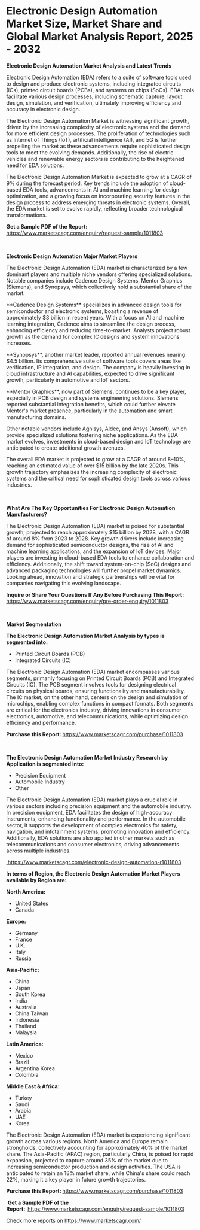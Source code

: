 <p><h1>Electronic Design Automation Market Size, Market Share and Global Market Analysis Report, 2025 - 2032</h1></p><p><strong>Electronic Design Automation Market Analysis and Latest Trends</strong></p>
<p><p>Electronic Design Automation (EDA) refers to a suite of software tools used to design and produce electronic systems, including integrated circuits (ICs), printed circuit boards (PCBs), and systems on chips (SoCs). EDA tools facilitate various design processes, including schematic capture, layout design, simulation, and verification, ultimately improving efficiency and accuracy in electronic design.</p><p>The Electronic Design Automation Market is witnessing significant growth, driven by the increasing complexity of electronic systems and the demand for more efficient design processes. The proliferation of technologies such as Internet of Things (IoT), artificial intelligence (AI), and 5G is further propelling the market as these advancements require sophisticated design tools to meet the evolving demands. Additionally, the rise of electric vehicles and renewable energy sectors is contributing to the heightened need for EDA solutions.</p><p>The Electronic Design Automation Market is expected to grow at a CAGR of 9% during the forecast period. Key trends include the adoption of cloud-based EDA tools, advancements in AI and machine learning for design optimization, and a growing focus on incorporating security features in the design process to address emerging threats in electronic systems. Overall, the EDA market is set to evolve rapidly, reflecting broader technological transformations.</p></p>
<p><strong>Get a Sample PDF of the Report:&nbsp;</strong> <a href="https://www.marketscagr.com/enquiry/request-sample/1011803?utm_campaign=3019&utm_medium=2&utm_source=Github&utm_content=ia&utm_term=06032025&utm_id=electronic-design-automation">https://www.marketscagr.com/enquiry/request-sample/1011803</a></p>
<p>&nbsp;</p>
<p><strong>Electronic Design Automation Major Market Players</strong></p>
<p><p>The Electronic Design Automation (EDA) market is characterized by a few dominant players and multiple niche vendors offering specialized solutions. Notable companies include Cadence Design Systems, Mentor Graphics (Siemens), and Synopsys, which collectively hold a substantial share of the market. </p><p>**Cadence Design Systems** specializes in advanced design tools for semiconductor and electronic systems, boasting a revenue of approximately $3 billion in recent years. With a focus on AI and machine learning integration, Cadence aims to streamline the design process, enhancing efficiency and reducing time-to-market. Analysts project robust growth as the demand for complex IC designs and system innovations increases.</p><p>**Synopsys**, another market leader, reported annual revenues nearing $4.5 billion. Its comprehensive suite of software tools covers areas like verification, IP integration, and design. The company is heavily investing in cloud infrastructure and AI capabilities, expected to drive significant growth, particularly in automotive and IoT sectors.</p><p>**Mentor Graphics**, now part of Siemens, continues to be a key player, especially in PCB design and systems engineering solutions. Siemens reported substantial integration benefits, which could further elevate Mentor's market presence, particularly in the automation and smart manufacturing domains.</p><p>Other notable vendors include Agnisys, Aldec, and Ansys (Ansoft), which provide specialized solutions fostering niche applications. As the EDA market evolves, investments in cloud-based design and IoT technology are anticipated to create additional growth avenues.</p><p>The overall EDA market is projected to grow at a CAGR of around 8–10%, reaching an estimated value of over $15 billion by the late 2020s. This growth trajectory emphasizes the increasing complexity of electronic systems and the critical need for sophisticated design tools across various industries.</p></p>
<p>&nbsp;</p>
<p><strong>What Are The Key Opportunities For Electronic Design Automation Manufacturers?</strong></p>
<p><p>The Electronic Design Automation (EDA) market is poised for substantial growth, projected to reach approximately $15 billion by 2028, with a CAGR of around 8% from 2023 to 2028. Key growth drivers include increasing demand for sophisticated semiconductor designs, the rise of AI and machine learning applications, and the expansion of IoT devices. Major players are investing in cloud-based EDA tools to enhance collaboration and efficiency. Additionally, the shift toward system-on-chip (SoC) designs and advanced packaging technologies will further propel market dynamics. Looking ahead, innovation and strategic partnerships will be vital for companies navigating this evolving landscape.</p></p>
<p><strong>Inquire or Share Your Questions If Any Before Purchasing This Report:</strong> <a href="https://www.marketscagr.com/enquiry/pre-order-enquiry/1011803?utm_campaign=3019&utm_medium=2&utm_source=Github&utm_content=ia&utm_term=06032025&utm_id=electronic-design-automation">https://www.marketscagr.com/enquiry/pre-order-enquiry/1011803</a></p>
<p>&nbsp;</p>
<p><strong>Market Segmentation</strong></p>
<p><strong>The Electronic Design Automation Market Analysis by types is segmented into:</strong></p>
<p><ul><li>Printed Circuit Boards (PCB)</li><li>Integrated Circuits (IC)</li></ul></p>
<p><p>The Electronic Design Automation (EDA) market encompasses various segments, primarily focusing on Printed Circuit Boards (PCB) and Integrated Circuits (IC). The PCB segment involves tools for designing electrical circuits on physical boards, ensuring functionality and manufacturability. The IC market, on the other hand, centers on the design and simulation of microchips, enabling complex functions in compact formats. Both segments are critical for the electronics industry, driving innovations in consumer electronics, automotive, and telecommunications, while optimizing design efficiency and performance.</p></p>
<p><strong>Purchase this Report:&nbsp;</strong><a href="https://www.marketscagr.com/purchase/1011803?utm_campaign=3019&utm_medium=2&utm_source=Github&utm_content=ia&utm_term=06032025&utm_id=electronic-design-automation">https://www.marketscagr.com/purchase/1011803</a></p>
<p>&nbsp;</p>
<p><strong>The Electronic Design Automation Market Industry Research by Application is segmented into:</strong></p>
<p><ul><li>Precision Equipment</li><li>Automobile Industry</li><li>Other</li></ul></p>
<p><p>The Electronic Design Automation (EDA) market plays a crucial role in various sectors including precision equipment and the automobile industry. In precision equipment, EDA facilitates the design of high-accuracy instruments, enhancing functionality and performance. In the automobile sector, it supports the development of complex electronics for safety, navigation, and infotainment systems, promoting innovation and efficiency. Additionally, EDA solutions are also applied in other markets such as telecommunications and consumer electronics, driving advancements across multiple industries.</p></p>
<p><a href="https://www.marketscagr.com/electronic-design-automation-r1011803?utm_campaign=3019&utm_medium=2&utm_source=Github&utm_content=ia&utm_term=06032025&utm_id=electronic-design-automation">&nbsp;https://www.marketscagr.com/electronic-design-automation-r1011803</a></p>
<p><strong>In terms of Region, the Electronic Design Automation Market Players available by Region are:</strong></p>
<p>
    <p> <strong> North America: </strong>
        <ul>
            <li>United States</li>
            <li>Canada</li>
        </ul>
        </p> 
    <p> <strong> Europe: </strong>
        <ul>
            <li>Germany</li>
            <li>France</li>
            <li>U.K.</li>
            <li>Italy</li>
            <li>Russia</li>
        </ul>
        </p> 
    <p> <strong> Asia-Pacific: </strong>
        <ul>
            <li>China</li>
            <li>Japan</li>
            <li>South Korea</li>
            <li>India</li>
            <li>Australia</li>
            <li>China Taiwan</li>
            <li>Indonesia</li>
            <li>Thailand</li>
            <li>Malaysia</li>
        </ul>
        </p> 
    <p> <strong> Latin America: </strong>
        <ul>
            <li>Mexico</li>
            <li>Brazil</li>
            <li>Argentina Korea</li>
            <li>Colombia</li>
        </ul>
        </p> 
    <p> <strong> Middle East & Africa: </strong>
        <ul>
            <li>Turkey</li>
            <li>Saudi</li>
            <li>Arabia</li>
            <li>UAE</li>
            <li>Korea</li>
        </ul>
    </p>
    </p>
<p><p>The Electronic Design Automation (EDA) market is experiencing significant growth across various regions. North America and Europe remain strongholds, collectively accounting for approximately 40% of the market share. The Asia-Pacific (APAC) region, particularly China, is poised for rapid expansion, projected to capture around 35% of the market due to increasing semiconductor production and design activities. The USA is anticipated to retain an 18% market share, while China's share could reach 22%, making it a key player in future growth trajectories.</p></p>
<p><strong>Purchase this Report: </strong><a href="https://www.marketscagr.com/purchase/1011803?utm_campaign=3019&utm_medium=2&utm_source=Github&utm_content=ia&utm_term=06032025&utm_id=electronic-design-automation">https://www.marketscagr.com/purchase/1011803</a></p>
<p>&nbsp;<strong>Get a Sample PDF of the Report:&nbsp;&nbsp;</strong><a href="https://www.marketscagr.com/enquiry/request-sample/1011803?utm_campaign=3019&utm_medium=2&utm_source=Github&utm_content=ia&utm_term=06032025&utm_id=electronic-design-automation">https://www.marketscagr.com/enquiry/request-sample/1011803</a></p>
<p><strong></strong></p>
<p>Check more reports on <a href="https://www.marketscagr.com/?utm_campaign=3019&utm_medium=2&utm_source=Github&utm_content=ia&utm_term=06032025&utm_id=electronic-design-automation">https://www.marketscagr.com/</a></p>
